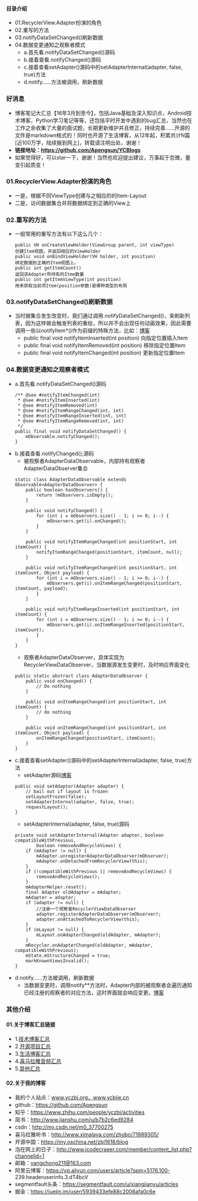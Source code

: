 #### 目录介绍
- 01.RecyclerView.Adapter扮演的角色
- 02.重写的方法
- 03.notifyDataSetChanged()刷新数据
- 04.数据变更通知之观察者模式
	* a.首先看.notifyDataSetChanged()源码
	* b.接着查看.notifyChanged()源码
	* c.接着查看setAdapter()源码中的setAdapterInternal(adapter, false, true)方法
	* d.notify……方法被调用，刷新数据



### 好消息
- 博客笔记大汇总【16年3月到至今】，包括Java基础及深入知识点，Android技术博客，Python学习笔记等等，还包括平时开发中遇到的bug汇总，当然也在工作之余收集了大量的面试题，长期更新维护并且修正，持续完善……开源的文件是markdown格式的！同时也开源了生活博客，从12年起，积累共计N篇[近100万字，陆续搬到网上]，转载请注明出处，谢谢！
- **链接地址：https://github.com/Apengsun/YCBlogs**
- 如果觉得好，可以star一下，谢谢！当然也欢迎提出建议，万事起于忽微，量变引起质变！




### 01.RecyclerView.Adapter扮演的角色
- 一是，根据不同ViewType创建与之相应的的Item-Layout
- 二是，访问数据集合并将数据绑定到正确的View上




### 02.重写的方法
- 一般常用的重写方法有以下这么几个：
    ```
    public VH onCreateViewHolder(ViewGroup parent, int viewType)
    创建Item视图，并返回相应的ViewHolder
    public void onBindViewHolder(VH holder, int position)
    绑定数据到正确的Item视图上。
    public int getItemCount()
    返回该Adapter所持有的Itme数量
    public int getItemViewType(int position)
    用来获取当前项Item(position参数)是哪种类型的布局
    ```



### 03.notifyDataSetChanged()刷新数据
- 当时据集合发生改变时，我们通过调用.notifyDataSetChanged()，来刷新列表，因为这样做会触发列表的重绘，所以并不会出现任何动画效果，因此需要调用一些以notifyItem*()作为前缀的特殊方法，比如：[博客](https://github.com/Apengsun/YCBlogs)
	* public final void notifyItemInserted(int position) 向指定位置插入Item
	* public final void notifyItemRemoved(int position) 移除指定位置Item
	* public final void notifyItemChanged(int position) 更新指定位置Item




### 04.数据变更通知之观察者模式
- a.首先看.notifyDataSetChanged()源码
    ```
    /** @see #notifyItemChanged(int)
     * @see #notifyItemInserted(int)
     * @see #notifyItemRemoved(int)
     * @see #notifyItemRangeChanged(int, int)
     * @see #notifyItemRangeInserted(int, int)
     * @see #notifyItemRangeRemoved(int, int)
     */
    public final void notifyDataSetChanged() {
        mObservable.notifyChanged();
    }
    ```
- b.接着查看.notifyChanged();源码
	* 被观察者AdapterDataObservable，内部持有观察者AdapterDataObserver集合
    ```
    static class AdapterDataObservable extends Observable<AdapterDataObserver> {
        public boolean hasObservers() {
            return !mObservers.isEmpty();
        }
    
        public void notifyChanged() {
            for (int i = mObservers.size() - 1; i >= 0; i--) {
                mObservers.get(i).onChanged();
            }
        }
    
        public void notifyItemRangeChanged(int positionStart, int itemCount) {
            notifyItemRangeChanged(positionStart, itemCount, null);
        }
    
        public void notifyItemRangeChanged(int positionStart, int itemCount, Object payload) {
            for (int i = mObservers.size() - 1; i >= 0; i--) {
                mObservers.get(i).onItemRangeChanged(positionStart, itemCount, payload);
            }
        }
    
        public void notifyItemRangeInserted(int positionStart, int itemCount) {
            for (int i = mObservers.size() - 1; i >= 0; i--) {
                mObservers.get(i).onItemRangeInserted(positionStart, itemCount);
            }
        }
    }
    ```
	* 观察者AdapterDataObserver，具体实现为RecyclerViewDataObserver，当数据源发生变更时，及时响应界面变化
    ```
    public static abstract class AdapterDataObserver {
        public void onChanged() {
            // Do nothing
        }
    
        public void onItemRangeChanged(int positionStart, int itemCount) {
            // do nothing
        }
    
        public void onItemRangeChanged(int positionStart, int itemCount, Object payload) {
            onItemRangeChanged(positionStart, itemCount);
        }
    }
    ```
- c.接着查看setAdapter()源码中的setAdapterInternal(adapter, false, true)方法
	* setAdapter源码[博客](https://github.com/Apengsun/YCBlogs)
    ```
    public void setAdapter(Adapter adapter) {
        // bail out if layout is frozen
        setLayoutFrozen(false);
        setAdapterInternal(adapter, false, true);
        requestLayout();
    }
    ```
	* setAdapterInternal(adapter, false, true)源码
    ```
    private void setAdapterInternal(Adapter adapter, boolean compatibleWithPrevious,
            boolean removeAndRecycleViews) {
        if (mAdapter != null) {
            mAdapter.unregisterAdapterDataObserver(mObserver);
            mAdapter.onDetachedFromRecyclerView(this);
        }
        if (!compatibleWithPrevious || removeAndRecycleViews) {
            removeAndRecycleViews();
        }
        mAdapterHelper.reset();
        final Adapter oldAdapter = mAdapter;
        mAdapter = adapter;
        if (adapter != null) {
            //注册一个观察者RecyclerViewDataObserver
            adapter.registerAdapterDataObserver(mObserver);
            adapter.onAttachedToRecyclerView(this);
        }
        if (mLayout != null) {
            mLayout.onAdapterChanged(oldAdapter, mAdapter);
        }
        mRecycler.onAdapterChanged(oldAdapter, mAdapter, compatibleWithPrevious);
        mState.mStructureChanged = true;
        markKnownViewsInvalid();
    }
    ```
- d.notify……方法被调用，刷新数据
	* 当数据变更时，调用notify**方法时，Adapter内部的被观察者会遍历通知已经注册的观察者的对应方法，这时界面就会响应变更。[博客](https://github.com/Apengsun/YCBlogs)







### 其他介绍
#### 01.关于博客汇总链接
- 1.[技术博客汇总](https://www.jianshu.com/p/614cb839182c)
- 2.[开源项目汇总](https://blog.csdn.net/m0_37700275/article/details/80863574)
- 3.[生活博客汇总](https://blog.csdn.net/m0_37700275/article/details/79832978)
- 4.[喜马拉雅音频汇总](https://www.jianshu.com/p/f665de16d1eb)
- 5.[其他汇总](https://www.jianshu.com/p/53017c3fc75d)



#### 02.关于我的博客
- 我的个人站点：www.yczbj.org，www.ycbjie.cn
- github：https://github.com/Apengsun
- 知乎：https://www.zhihu.com/people/yczbj/activities
- 简书：http://www.jianshu.com/u/b7b2c6ed9284
- csdn：http://my.csdn.net/m0_37700275
- 喜马拉雅听书：http://www.ximalaya.com/zhubo/71989305/
- 开源中国：https://my.oschina.net/zbj1618/blog
- 泡在网上的日子：http://www.jcodecraeer.com/member/content_list.php?channelid=1
- 邮箱：yangchong211@163.com
- 阿里云博客：https://yq.aliyun.com/users/article?spm=5176.100- 239.headeruserinfo.3.dT4bcV
- segmentfault头条：https://segmentfault.com/u/xiangjianyu/articles
- 掘金：https://juejin.im/user/5939433efe88c2006afa0c6e
















